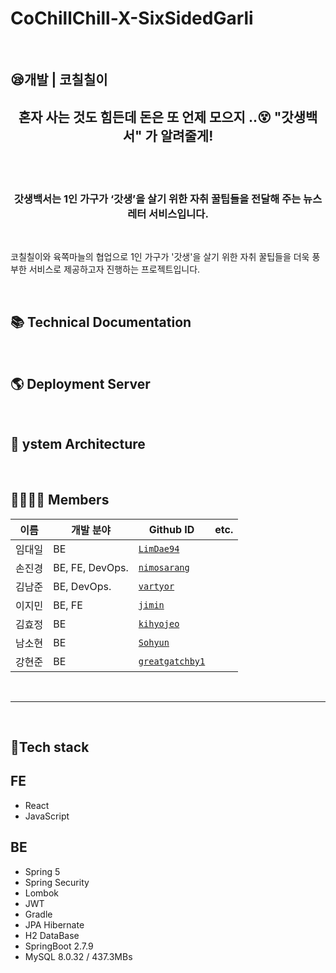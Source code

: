 # CoChillChill-X-SixSidedGarli



<br>



## 😪개발 | 코칠칠이

<center> 
    <h2>
    혼자 사는 것도 힘든데  돈은 또 언제 모으지 ..😵 
    "갓생백서" 가 알려줄게!
   </h2>
<br>
<br>
	<h3>
    갓생백서는 1인 가구가 ‘갓생’을 살기 위한 자취 꿀팁들을 전달해 주는 뉴스레터 서비스입니다.
    </h3>
</center>

<br>

코칠칠이와 육쪽마늘의 협업으로 1인 가구가 '갓생'을 살기 위한 자취 꿀팁들을 더욱 풍부한 서비스로 제공하고자 진행하는 프로젝트입니다.

<br>



## 📚 Technical Documentation

<br>



## 🌎 Deployment Server

<br>



## 🏢 ystem Architecture

<br>





## 👨‍👨‍👧‍👦 Members

| 이름   | 개발 분야       | Github ID                                           | etc. |
| ------ | --------------- | --------------------------------------------------- | ---- |
| 임대일 | BE              | [`LimDae94`](https://github.com/limDae94/)          |      |
| 손진경 | BE, FE, DevOps. | [`nimosarang`](https://github.com/nimosarang)       |      |
| 김남준 | BE, DevOps.     | [`vartyor`](https://github.com/vartyor)             |      |
| 이지민 | BE, FE          | [`jimin`](https://github.com/min-log)               |      |
| 김효정 | BE              | [`kihyojeo`](https://github.com/kihyojeo)           |      |
| 남소현 | BE              | [`Sohyun`](https://github.com/nsso12)               |      |
| 강현준 | BE              | [`greatgatchby1`](https://github.com/greatgatchby1) |      |

<br>

---

<br>

## 🔧Tech stack

## FE

- React
- JavaScript

## BE

- Spring 5
- Spring Security
- Lombok
- JWT
- Gradle
- JPA Hibernate
- H2 DataBase
- SpringBoot 2.7.9
- MySQL 8.0.32 / 437.3MBs